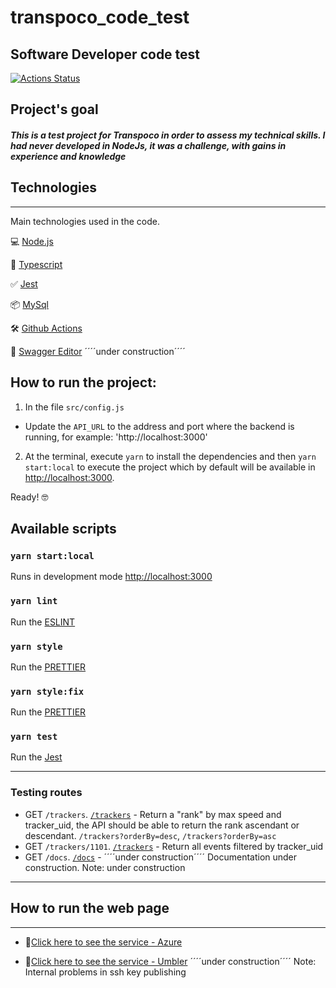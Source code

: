 # transpoco_code_test

## Software Developer code test

[![Actions Status](https://github.com/mariolfvilela/transpoco_code_test/workflows/workflow%20Transpoco%20code%20test/badge.svg)](https://github.com/mariolfvilela/transpoco_code_test/actions)

## Project's goal

##### This is a test project for Transpoco in order to assess my technical skills. I had never developed in NodeJs, it was a challenge, with gains in experience and knowledge

## Technologies

---

Main technologies used in the code.

💻 [Node.js](https://nodejs.org/)

🧰 [Typescript](https://www.typescriptlang.org/)

✅ [Jest](https://jestjs.io/)

📦 [MySql](https://www.npmjs.com/package/mysql2)

🛠 [Github Actions](https://github.com/features/actions)

📝 [Swagger Editor](http://editor.swagger.io/) ´´´´under construction´´´´

## How to run the project:

1. In the file `src/config.js`

- Update the `API_URL` to the address and port where the backend is running, for example: 'http://localhost:3000'

2. At the terminal, execute `yarn` to install the dependencies and then `yarn start:local` to execute the project which by default will be available in [http://localhost:3000](http://localhost:3000).

Ready! 🤓

## Available scripts

### `yarn start:local`

Runs in development mode [http://localhost:3000](http://localhost:3000)

### `yarn lint`

Run the [ESLINT](https://eslint.org/) <br />

### `yarn style`

Run the [PRETTIER](https://prettier.io/) <br />

### `yarn style:fix`

Run the [PRETTIER](https://prettier.io/) <br />

### `yarn test`

Run the [Jest](https://jestjs.io/) <br />

---
### Testing routes

- GET `/trackers`. [`/trackers`](http://localhost:3000/trackers) - Return a "rank" by max speed and tracker_uid, the API should be able to return the rank ascendant or descendant. `/trackers?orderBy=desc`, `/trackers?orderBy=asc`
- GET `/trackers/1101`. [`/trackers`](http://localhost:3000/trackers/1101) - Return all events filtered by tracker_uid
- GET `/docs`. [`/docs`](http://localhost:3000/docs) - ´´´´under construction´´´´ Documentation under construction. Note: under construction

---

## How to run the web page

---

- 🔗[Click here to see the service - Azure](https://transpoco.azurewebsites.net/trackers)

- 🔗[Click here to see the service - Umbler](http://transpoco-code-test-com.umbler.net/) ´´´´under construction´´´´ Note: Internal problems in ssh key publishing
